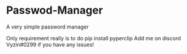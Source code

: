 # Passwod-Manager
A very simple password manager

Only requirement really is to do pip install pyperclip
Add me on discord Vyzin#0299 if you have any issues!
